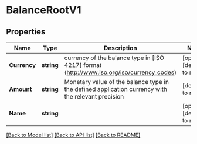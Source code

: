 # BalanceRootV1

## Properties
Name | Type | Description | Notes
------------ | ------------- | ------------- | -------------
**Currency** | **string** | currency of the balance type in [ISO 4217] format (http://www.iso.org/iso/currency_codes) | [optional] [default to null]
**Amount** | **string** | Monetary value of the balance type in the defined application currency with the relevant precision | [default to null]
**Name** | **string** |  | [optional] [default to null]

[[Back to Model list]](../README.md#documentation-for-models) [[Back to API list]](../README.md#documentation-for-api-endpoints) [[Back to README]](../README.md)


